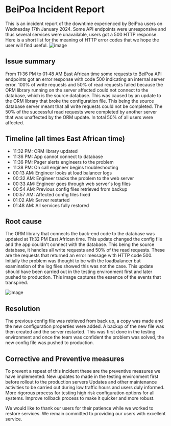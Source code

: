 # BeiPoa Incident Report

This is an incident report of the downtime experienced by BeiPoa users on Wednesday 17th January 2024. Some API endpoints were unresponsive and thus several services were unavailable, users got a 500 HTTP response. Here is a short list for the meaning of HTTP error codes that we hope the user will find useful.
![image](https://github.com/warui09/alx-system_engineering-devops/assets/93465580/cefff98e-af17-4f27-8426-ea67370d6ca6)

## Issue summary

From 11:36 PM to 01:48 AM East African time some requests to BeiPoa API endpoints got an error response with code 500 indicating an internal server error. 100% of write requests and 50% of read requests failed because the ORM library running on the server affected could not connect to the database, which is the source database. This was caused by an update to the ORM library that broke the configuration file. This being the source database server meant that all write requests could not be completed. The 50% of the successful read requests were completed by another server that was unaffected by the ORM update. In total 50% of all  users were affected.

## Timeline (all times East African time)

- 11:32 PM: ORM library updated 
- 11:36 PM: App cannot connect to database
- 11:36 PM: Pager alerts engineers to the problem
- 11:38 PM: On call engineer begins troubleshooting
- 00:13 AM: Engineer looks at load balancer logs
- 00:32 AM: Engineer tracks the problem to the web server
- 00:33 AM: Engineer goes through web server's log files
- 00:54 AM: Previous config files retrieved from backup
- 00:57 AM: Affected config files fixed
- 01:02 AM: Server restarted
- 01:48 AM: All services fully restored 

## Root cause

The ORM library that connects the back-end code to the database was updated at 11:32 PM East African time. This update changed the config file and the app couldn't connect with the database. This being the source database, it handles all write requests and 50% of the read requests. These are the requests that returned an error message with HTTP code 500.
Initially the problem was thought to be with the loadbalancer but examination of the log files showed this was not the case.
This update should have been carried out in the testing environment first and later pushed to production. This image captures the essence of the events that transpired.

![image](https://github.com/warui09/alx-system_engineering-devops/assets/93465580/000626c8-a44d-4a03-8ce6-aca0ae36695d)


## Resolution

The previous config file was retrieved from back up, a copy was made and the new configuration properties were added. A backup of the new file was then created and the server restarted.
This was first done in the testing environment and once the team was confident the problem was solved, the new config file was pushed to production.

## Corrective and Preventive measures

To prevent a repeat of this incident these are the preventive measures we have implemented:
New updates to made in the testing environment first before rollout to the production servers
Updates and other maintenance activities to be carried out during low traffic hours and users duly informed.
More rigorous process for testing high risk configuration options for all systems.
Improve rollback process to make it quicker and more robust.

We would like to thank our users for their patience while we worked to restore services. We remain committed to providing our users with excellent service.
